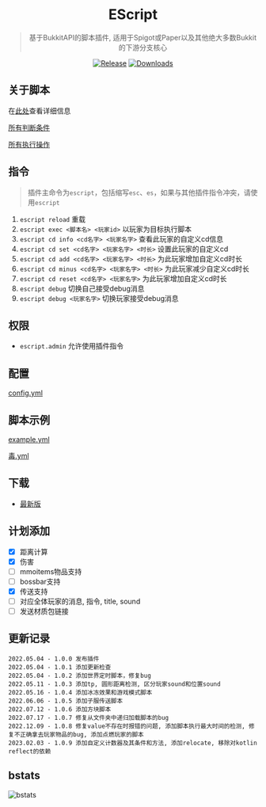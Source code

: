 <div align="center">

# EScript

> 基于BukkitAPI的脚本插件, 适用于Spigot或Paper以及其他绝大多数Bukkit的下游分支核心

[![Release](https://img.shields.io/github/v/release/4o4E/EScript?label=Release)](https://github.com/4o4E/EScript/releases/latest)
[![Downloads](https://img.shields.io/github/downloads/4o4E/EScript/total?label=Download)](https://github.com/4o4E/EScript/releases)

</div>

## 关于脚本

在[此处](docs/script.md)查看详细信息

[所有判断条件](docs/condition.md)

[所有执行操作](docs/execution.md)

## 指令

> 插件主命令为`escript`，包括缩写`esc`、`es`，如果与其他插件指令冲突，请使用`escript`

1. `escript reload` 重载
2. `escript exec <脚本名> <玩家id>` 以玩家为目标执行脚本
3. `escript cd info <cd名字> <玩家名字>` 查看此玩家的自定义cd信息
4. `escript cd set <cd名字> <玩家名字> <时长>` 设置此玩家的自定义cd
5. `escript cd add <cd名字> <玩家名字> <时长>` 为此玩家增加自定义cd时长
6. `escript cd minus <cd名字> <玩家名字> <时长>` 为此玩家减少自定义cd时长
7. `escript cd reset <cd名字> <玩家名字>` 为此玩家增加自定义cd时长
8. `escript debug` 切换自己接受debug消息 
9. `escript debug <玩家名字>` 切换玩家接受debug消息

## 权限

- `escript.admin` 允许使用插件指令

## 配置

[config.yml](src/main/resources/config.yml)

## 脚本示例

[example.yml](src/main/resources/example.yml)

[毒.yml](exmaples/毒.yml)

## 下载

- [最新版](https://github.com/4o4E/EScript/releases/latest)

## 计划添加

- [x] 距离计算
- [x] 伤害
- [ ] mmoitems物品支持
- [ ] bossbar支持
- [x] 传送支持
- [ ] 对应全体玩家的消息, 指令, title, sound
- [ ] 发送材质包链接

## 更新记录

```
2022.05.04 - 1.0.0 发布插件
2022.05.04 - 1.0.1 添加更新检查
2022.05.04 - 1.0.2 添加世界定时脚本，修复bug
2022.05.11 - 1.0.3 添加tp, 圆形距离检测, 区分玩家sound和位置sound
2022.05.16 - 1.0.4 添加冰冻效果和游戏模式脚本
2022.06.06 - 1.0.5 添加子服传送脚本
2022.07.12 - 1.0.6 添加方块脚本
2022.07.17 - 1.0.7 修复从文件夹中递归加载脚本的bug
2022.12.09 - 1.0.8 修复value不存在时报错的问题, 添加脚本执行最大时间的检测, 修复不正确拿去玩家物品的bug, 添加点燃玩家的脚本
2023.02.03 - 1.0.9 添加自定义计数器及其条件和方法, 添加relocate, 移除对kotlin reflect的依赖
```

## bstats

![bstats](https://bstats.org/signatures/bukkit/EScript.svg)
